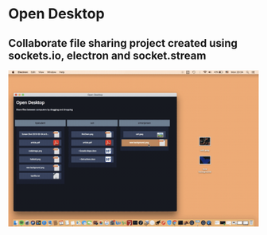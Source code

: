 <h1> Open Desktop </h1>

<h2> Collaborate file sharing project created using sockets.io, electron and socket.stream </h2>

![](OpenDesk.gif)
